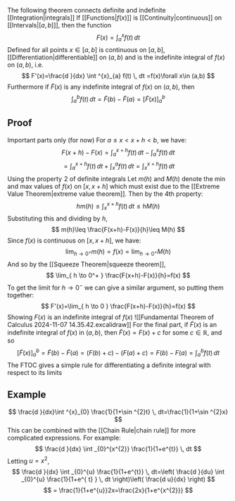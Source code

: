 The following theorem connects definite and indefinite [[Integration|integrals]]
If [[Functions|$f(x)$]] is [[Continuity|continuous]] on [[Intervals|$[a,b]$]], then the function
$$
F(x)=\int ^{x}_{a} f(t) \, dt 
$$
Defined for all points $x\in[a,b]$ is continuous on $[a,b]$, [[Differentiation|differentiable]] on $(a,b)$ and is the indefinite integral of $f(x)$ on $(a,b)$, i.e.
$$
F'(x)=\frac{d }{dx} \int ^{x}_{a} f(t) \, dt =f(x)\forall x\in (a,b)
$$
Furthermore if $\tilde{F}(x)$ is any indefinite integral of $f(x)$ on $(a,b)$, then
$$
\int ^{b}_{a} f(t) \, dt =\tilde{F}(b)-\tilde{F}(a)=[\tilde{F}(x)]^b_{a}
$$
## Proof
Important parts only (for now)
For $a\leq x<x+h<b$, we have:
$$
    F(x+h)-F(x)=\int ^{x+h}_{a} f(t) \, dt -\int ^{x}_{a} f(t) \, dt
$$
$$
= \int ^{x+h}_{a} f(t) \, dt +\int ^{a}_{x} f(t) \, dt =\int _{x}^{x+h}f(t) \, dt 
$$
Using the property $\hspace{0pt}2$ of definite integrals
Let $m(h)$ and $M(h)$ denote the min and max values of $f(x)$ on $[x,x+h]$ which must exist due to the [[Extreme Value Theorem|extreme value theorem]]. Then by the 4th property:
$$
hm(h)\leq \int _{x}^{x+h}f(t) \, dt \leq hM(h)
$$
Substituting this and dividing by $h$,
$$
m(h)\leq \frac{F(x+h)-F(x)}{h}\leq M(h)
$$
Since $f(x)$ is continuous on $[x,x+h]$, we have:
$$
\lim_{ h \to 0^+ } m(h)=f(x)=\lim_{ h \to 0^+ } M(h)
$$
And so by the [[Squeeze Theorem|squeeze theorem]],
$$
\lim_{ h \to 0^+ } \frac{F(x+h)-F(x)}{h}=f(x)
$$
To get the limit for $h\to0^-$ we can give a similar argument, so putting them together:
$$
F'(x)=\lim_{ h \to 0 } \frac{F(x+h)-F(x)}{h}=f(x)
$$
Showing $F(x)$ is an indefinite integral of $f(x)$
![[Fundamental Theorem of Calculus 2024-11-07 14.35.42.excalidraw]]
For the final part, if $\tilde{F}(x)$ is an indefinite integral of $f(x)$ in $(a,b)$, then $\tilde{F}(x)=F(x)+c$ for some $c\in\mathbb{R}$, and so
$$
[\tilde{F}(x)]_{a}^{b}=\tilde{F}(b)-\tilde{F}(a)=(F(b)+c)-(F(a)+c)=F(b)-F(a)=\int ^{b}_{a} f(t) \, dt 
$$
The FTOC gives a simple rule for differentiating a definite integral with respect to its limits
## Example
$$
\frac{d }{dx}\int ^{x}_{0} \frac{1}{1+\sin ^{2}t}  \, dt=\frac{1}{1+\sin ^{2}x}
$$
This can be combined with the [[Chain Rule|chain rule]] for more complicated expressions. For example:
$$
\frac{d }{dx} \int _{0}^{x^{2}} \frac{1}{1+e^{t}} \, dt
$$
Letting $u=x^{2}$,
$$
\frac{d }{dx} \int _{0}^{u} \frac{1}{1+e^{t}} \, dt=\left( \frac{d }{du} \int _{0}^{u} \frac{1}{1+e^{ t} } \, dt  \right)\left( \frac{d u}{dx}  \right)
$$
$$
= \frac{1}{1+e^{u}}2x=\frac{2x}{1+e^{x^{2}}}
$$

